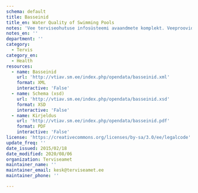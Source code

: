 ```yaml
---
schema: default
title: Basseinid
title_en: Water Quality of Swimming Pools
notes: 'Vee terviseohutuse infosüsteemi avaandmete komplekt. Veeproovide puhul esitatakse ainult avalikustamisele kuuluvad veeproovid. Veevärkide puhul esitatakse ainult järelevalve aluste veevärkide veeproovid. Veeallikate puhul esitatakse ainult kasutuses olevate veeallikate veeproovid. Saadaval <a href="http://vtiav.sm.ee/?active_tab_id=A">http://vtiav.sm.ee/?active_tab_id=A</a>.'
notes_en: ''
department: ''
category:
  - Tervis
category_en:
  - Health
resources:
  - name: Basseinid
    url: 'http://vtiav.sm.ee/index.php/opendata/basseinid.xml'
    format: XML
    interactive: 'False'
  - name: Schema (xsd)
    url: 'http://vtiav.sm.ee/index.php/opendata/basseinid.xsd'
    format: XSD
    interactive: 'False'
  - name: Kirjeldus
    url: 'http://vtiav.sm.ee/index.php/opendata/basseinid.pdf'
    format: PDF
    interactive: 'False'
license: 'https://creativecommons.org/licenses/by-sa/3.0/ee/legalcode'
update_freq: ''
date_issued: 2015/02/18
date_modified: 2020/08/06
organization: Terviseamet
maintainer_name: ''
maintainer_email: kesk@terviseamet.ee
maintainer_phone: ''

---
```

